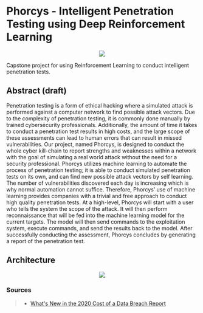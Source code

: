# Phorcys - Intelligent Penetration Testing using Deep Reinforcement Learning

<p align="center">
  <img src="https://github.com/UNHSAILLab/Capstone-Automated-Penetration-Testing/blob/master/images/phorcys_cropped.png">
</p>

Capstone project for using Reinforcement Learning to conduct intelligent penetration tests.

## Abstract (draft)

Penetration testing is a form of ethical hacking where a simulated attack is performed against a computer network to find possible attack vectors. Due to the complexity of penetration testing, it is commonly done manually by trained cybersecurity professionals. Additionally, the amount of time it takes to conduct a penetration test results in high costs, and the large scope of these assessments can lead to human errors that can result in missed vulnerabilities. Our project, named Phorcys, is designed to conduct the whole cyber kill-chain to report strengths and weaknesses within a network with the goal of simulating a real world attack without the need for a security professional. Phorcys utilizes machine learning to automate the process of penetration testing; it is able to conduct simulated penetration tests on its own, and can find new possible attack vectors by self learning. The number of vulnerabilities discovered each day is increasing which is why normal automation cannot suffice. Therefore, Phorcys’ use of machine learning provides companies with a trivial and free approach to conduct high quality penetration tests. At a high-level, Phorcys will start with a user who tells the system the scope of the attack. It will then perform reconnaissance that will be fed into the machine learning model for the current targets. The model will then send commands to the exploitation system, execute commands, and send the results back to the model. After successfully conducting the assessment, Phorcys concludes by generating a report of the penetration test.

## Architecture

<p align="center">
  <img src="https://github.com/UNHSAILLab/Capstone-Automated-Penetration-Testing/blob/master/images/phorcys_arch.png">
</p>


### Sources

> - [What's New in the 2020 Cost of a Data Breach Report](https://securityintelligence.com/posts/whats-new-2020-cost-of-a-data-breach-report/)
